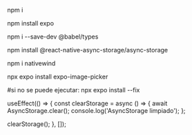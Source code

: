 npm i

npm install expo

npm i --save-dev @babel/types

npm install @react-native-async-storage/async-storage

npm i nativewind

npx expo install expo-image-picker

#si no se puede ejecutar: npx expo install --fix

useEffect(() => {
  const clearStorage = async () => {
    await AsyncStorage.clear();
    console.log('AsyncStorage limpiado');
  };

  clearStorage();
}, []);